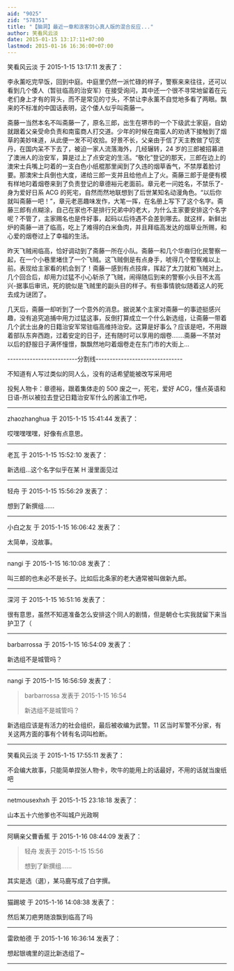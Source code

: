 ```yaml
---
aid: "9025"
zid: "578351"
title: "【脑洞】最近一章和浪客剑心真人版的混合反应..."
author: 笑看风云淡
date: 2015-01-15 13:17:11+07:00
lastmod: 2015-01-16 16:36:00+07:00
---
```


笑看风云淡 于 2015-1-15 13:17:11 发表了：

李永薰吃完早饭，回到中庭。中庭里仍然一派忙碌的样子，警察来来往往，还可以看到几个倭人（暂驻临高的治安军）在接受询问，其中还一个很不寻常地留着在元老们身上才有的背头，而不是常见的寸头，不禁让李永薰不自觉地多看了两眼。飘来的不标准的中国话表明，这个倭人似乎叫斋藤一。

斋藤一当然本名不叫斋藤一了，原名三郎，出生在堺市的一个下级武士家庭，自幼就跟着父亲受命负责和南蛮商人打交道。少年的时候在南蛮人的劝诱下接触到了烟草的美妙味道，从此便一发不可收拾。好景不长，父亲由于信了天主教做了切支丹，在国内呆不下去了，被迫一家人流落海外，几经辗转，24 岁的三郎被招募进了澳洲人的治安军，算是过上了点安定的生活。“敬化”登记的那天，三郎在边上的澳宋士兵嘴上叼着的一支白色小纸棍那里闻到了久违的烟草香气，不禁厚着脸讨要。那澳宋士兵倒也大度，递给三郎一支并且给他点上了火。斋藤三郎于是便有模有样地叼着烟卷来到了负责登记的章德裕元老面前。章元老一问姓名，不禁乐了-身为爱好日系 ACG 的死宅，自然而然地联想到了后世某知名动漫角色。“以后你就叫斋藤一吧！”，章元老恶趣味发作，大笔一挥，在名册上写下了这个名字。斋藤三郎有点糊涂，自己在家也不是排行兄弟中的老大，为什么主家要安排这个名字呢？不管了，主家赐名也是件好事，起码以后待遇不会差到哪去。就这样，新鲜出炉的斋藤一进了临高，吃上了难得的白米鱼肉，并且拜临高发达的烟草业所赐，和心爱的烟卷过上了幸福的生活。

昨天飞贼闹临高，恰好调动到了斋藤一所在小队。斋藤一和几个华裔归化民警察一起，在一个小巷里堵住了一个飞贼。这飞贼倒是有点身手，唬得几个警察难以上前。表现给主家看的机会到了！斋藤一感到有点技痒，挥起了太刀就和飞贼对上。几个回合后，却用力过猛不小心斩杀了飞贼，闹得随后到来的警察小头目不太高兴-据事后审讯，死的貌似是飞贼里的副头目的样子。有些事情貌似随着这人的死去成为谜团了。

几天后，斋藤一却听到了一个意外的消息。据说某个主家对斋藤一的事迹挺感兴趣，没有追究追捕中用力过猛这事，反倒打算成立一个什么新选组，让斋藤一带着几个武士出身的日籍治安军常驻临高维持治安。这算是好事么？应该是吧，不用跟着部队东奔西跑，过着安定的日子，还有随时可以享用的烟卷.......斋藤一不禁对以后的舒服日子满怀憧憬，飘飘然地叼着烟卷走在东门市的大街上...

-------------------------分割线-------------------------------

不知道有人写过类似的同人么，没有的话希望能被改写采用吧

投髡人物卡：章德裕，跟着集体走的 500 废之一，死宅，爱好 ACG，懂点英语和日语-所以被拉去登记日籍治安军什么的酱油工作吧，

---

zhaozhanghua 于 2015-1-15 15:41:44 发表了：

哎嘿嘿嘿嘿，好像有点意思。

---

老瓦 于 2015-1-15 15:52:10 发表了：

新选组...这个名字似乎在某 H 漫里面见过

---

轻舟 于 2015-1-15 15:56:29 发表了：

想到了新撰组……

---

小白之友 于 2015-1-15 16:06:42 发表了：

太简单，没故事。

---

nangi 于 2015-1-15 16:10:08 发表了：

叫三郎的也未必不是长子。比如后北条家的老大通常被叫做新九郎。

---

深河 于 2015-1-15 16:51:16 发表了：

很有意思，虽然不知道准备怎么安排这个同人的剧情，但是朝仓七实我就留下来当护卫了（

---

barbarrossa 于 2015-1-15 16:54:09 发表了：

新选组不是城管吗？

---

nangi 于 2015-1-15 16:56:59 发表了：

> barbarrossa 发表于 2015-1-15 16:54
>
> 新选组不是城管吗？

新选组应该是有活力的社会组织，最后被收编为武警。11 区当时军警不分家，有关这两方面的事有个转有名词叫检断。

---

笑看风云淡 于 2015-1-15 17:55:11 发表了：

不会编大故事，只能简单捏张人物卡，吹牛的能用上的话最好，不用的话就当废纸吧

---

netmousexhxh 于 2015-1-15 23:18:18 发表了：

山本五十六他爹也不叫城户光政啊

---

阿瞒亲父曹香蕉 于 2015-1-16 08:44:09 发表了：

> 轻舟 发表于 2015-1-15 15:56
>
> 想到了新撰组……

其实是选（選），某马鹿写成了白字撰。

---

猫踢坡 于 2015-1-16 14:08:38 发表了：

然后某刀疤男随浪飘到临高了吗

---

雷欧帕德 于 2015-1-16 16:36:14 发表了：

想起银魂里的逗比新选组了~

---
